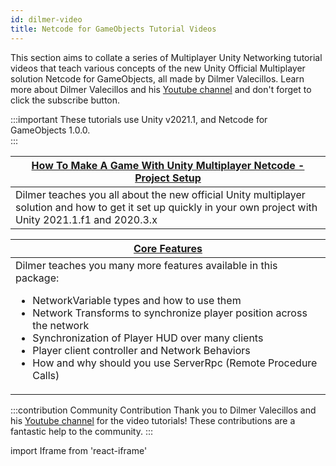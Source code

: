 ```yaml
---
id: dilmer-video
title: Netcode for GameObjects Tutorial Videos
---
```


This section aims to collate a series of Multiplayer Unity Networking tutorial videos that teach various concepts of the new Unity Official Multiplayer solution Netcode for GameObjects, all made by Dilmer Valecillos. Learn more about Dilmer Valecillos and his [Youtube channel](https://www.youtube.com/channel/UCHM37DnT_QGJT5Zyl4EmqcA) and don't forget to click the subscribe button.

:::important
These tutorials use Unity v2021.1, and Netcode for GameObjects 1.0.0.  
:::


<div class="table-columns-plain">

|<div class="buttons-pages"><a class="button button--outline button--secondary button--lg" href="projectsetup">How To Make A Game With Unity Multiplayer Netcode - Project Setup</a></div>| 
| --- | 
|Dilmer teaches you all about the new official Unity multiplayer solution and how to get it set up quickly in your own project with Unity 2021.1.f1 and 2020.3.x| 
</div>

<div class="table-columns-plain">

|<div class="buttons-pages"><a class="button button--outline button--secondary button--lg" href="corefeatures">Core Features</a></div>| 
| --- |
| Dilmer teaches you many more features available in this package: <ul><li> NetworkVariable types and how to use them </li><li>  Network Transforms to synchronize player position across the network</li><li>  Synchronization of Player HUD over many clients  </li><li>  Player client controller and Network Behaviors </li><li>  How and why should you use ServerRpc (Remote Procedure Calls)</li></ul>|
</div>



:::contribution Community Contribution
Thank you to Dilmer Valecillos and his [Youtube channel](https://www.youtube.com/channel/UCHM37DnT_QGJT5Zyl4EmqcA) for the video tutorials! These contributions are a fantastic help to the community.
:::

import Iframe from 'react-iframe'
